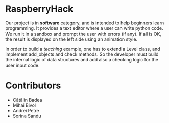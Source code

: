 RaspberryHack
=============

Our project is in **software** category, and is intended to help beginners
learn programming. It provides a text editor where a user can write python
code. We run it in a sandbox and prompt the user with errors (if any). If
all is OK, the result is displayed on the left side using an animation
style.

In order to build a *teaching* example, one has to extend a Level class,
and implement add_objects and check methods. So the developer must
build the internal logic of data structures and add also a checking logic
for the user input code.


Contributors
============
* Cătălin Badea
* Mihai Bivol
* Andrei Petre
* Sorina Sandu
